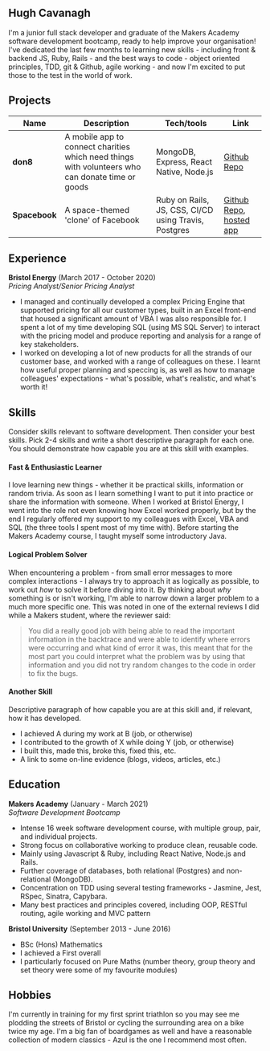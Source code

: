 ## Hugh Cavanagh

I'm a junior full stack developer and graduate of the Makers Academy software development bootcamp, ready to help improve your organisation! I've dedicated the last few months to learning new skills - including front & backend JS, Ruby, Rails - and the best ways to code - object oriented principles, TDD, git & Github, agile working - and now I'm excited to put those to the test in the world of work.

## Projects

| Name                         | Description       | Tech/tools        | Link
| ---------------------------- | ----------------- | ----------------- |------
| **don8** | A mobile app to connect charities which need things with volunteers who can donate time or goods | MongoDB, Express, React Native, Node.js | [Github Repo](https://github.com/JoshSinyor/don8)
| **Spacebook** | A space-themed 'clone' of Facebook | Ruby on Rails, JS, CSS, CI/CD using Travis, Postgres | [Github Repo](https://github.com/SalarGhotaslo/acebook-sholk), [hosted app](https://fierce-plains-18412.herokuapp.com)

## Experience

**Bristol Energy** (March 2017 - October 2020)  
_Pricing Analyst/Senior Pricing Analyst_

- I managed and continually developed a complex Pricing Engine that supported pricing for all our customer types, built in an Excel front-end that housed a significant amount of VBA I was also responsible for. I spent a lot of my time developing SQL (using MS SQL Server) to interact with the pricing model and produce reporting and analysis for a range of key stakeholders.
- I worked on developing a lot of new products for all the strands of our customer base, and worked with a range of colleagues on these. I learnt how useful proper planning and speccing is, as well as how to manage colleagues' expectations - what's possible, what's realistic, and what's worth it!

## Skills

Consider skills relevant to software development. Then consider your best skills. Pick 2-4 skills and write a short descriptive paragraph for each one. You should demonstrate how capable you are at this skill with examples.

#### Fast & Enthusiastic Learner

I love learning new things - whether it be practical skills, information or random trivia. As soon as I learn something I want to put it into practice or share the information with someone.
When I worked at Bristol Energy, I went into the role not even knowing how Excel worked properly, but by the end I regularly offered my support to my colleagues with Excel, VBA and SQL (the three tools I spent most of my time with).
Before starting the Makers Academy course, I taught myself some introductory Java.

#### Logical Problem Solver

When encountering a problem - from small error messages to more complex interactions - I always try to approach it as logically as possible, to work out _how_ to solve it before diving into it. By thinking about _why_ something is or isn't working, I'm able to narrow down a larger problem to a much more specific one. This was noted in one of the external reviews I did while a Makers student, where the reviewer said:
>You did a really good job with being able to read the important information in the backtrace and were able to identify where errors were occurring and what kind of error it was, this meant that for the most part you could interpret what the problem was by using that information and you did not try random changes to the code in order to fix the bugs.

#### Another Skill

Descriptive paragraph of how capable you are at this skill and, if relevant, how it has developed.

- I achieved A during my work at B (job, or otherwise)
- I contributed to the growth of X while doing Y (job, or otherwise)
- I built this, made this, broke this, fixed this, etc.
- A link to some on-line evidence (blogs, videos, articles, etc.)

## Education

**Makers Academy** (January - March 2021)  
_Software Development Bootcamp_

- Intense 16 week software development course, with multiple group, pair, and individual projects.
- Strong focus on collaborative working to produce clean, reusable code.
- Mainly using Javascript & Ruby, including React Native, Node.js and Rails.
- Further coverage of databases, both relational (Postgres) and non-relational (MongoDB).
- Concentration on TDD using several testing frameworks - Jasmine, Jest, RSpec, Sinatra, Capybara.
- Many best practices and principles covered, including OOP, RESTful routing, agile working and MVC pattern

**Bristol University** (September 2013 - June 2016)

- BSc (Hons) Mathematics
- I achieved a First overall
- I particularly focused on Pure Maths (number theory, group theory and set theory were some of my favourite modules)

## Hobbies

I'm currently in training for my first sprint triathlon so you may see me plodding the streets of Bristol or cycling the surrounding area on a bike twice my age.
I'm a big fan of boardgames as well and have a reasonable collection of modern classics - Azul is the one I recommend most often.
